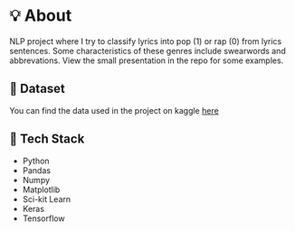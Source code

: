 # 💡 About

NLP project where I try to classify lyrics into pop (1) or rap (0) from lyrics sentences. Some characteristics of these genres include swearwords and abbrevations.
View the small presentation in the repo for some examples.

## 👀 Dataset

You can find the data used in the project on kaggle [here](https://www.kaggle.com/datasets/sshikamaru/music-genre-classification/data)

## 🔧 Tech Stack

- Python
- Pandas
- Numpy
- Matplotlib
- Sci-kit Learn
- Keras
- Tensorflow
